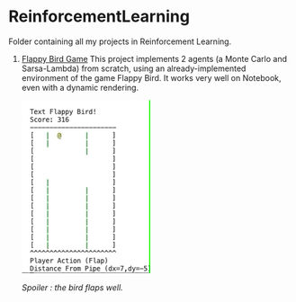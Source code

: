 # ReinforcementLearning
Folder containing all my projects in Reinforcement Learning.


1. [Flappy Bird Game](https://github.com/omeurer/ReinforcementLearning/blob/main/FlappyBird_RL.ipynb)
   This project implements 2 agents (a Monte Carlo and Sarsa-Lambda) from scratch, using an already-implemented environment of the game Flappy Bird.
   It works very well on Notebook, even with a dynamic rendering. 

   ![](https://github.com/omeurer/ReinforcementLearning/blob/main/expected_sarsa_infinite_play.gif)
   
   
   *Spoiler : the bird flaps well.*
